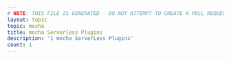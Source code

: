 ```yaml
---
# NOTE: THIS FILE IS GENERATED - DO NOT ATTEMPT TO CREATE A PULL REQUEST TO UPDATE THE DATA. 
layout: topic
topic: mocha
title: mocha Serverless Plugins
description: '1 mocha ServerLess Plugins'
count: 1
---
```

